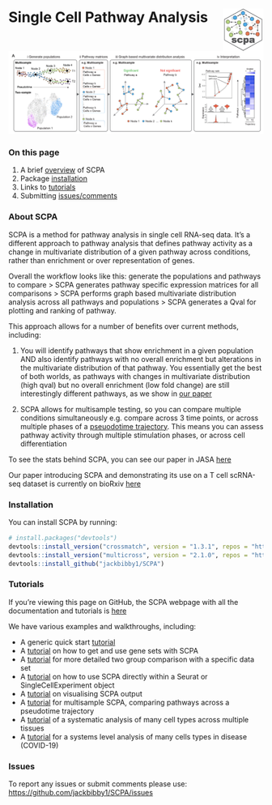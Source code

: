 
<!-- README.md is generated from README.Rmd. Please edit that file -->
<!-- badges: start -->
<!-- badges: end -->

# Single Cell Pathway Analysis <img src="man/figures/logo.png" align="right" width=80px/>

![](man/figures/scpa_outline.png)

### On this page

1.  A brief [overview](https://jackbibby1.github.io/SCPA/#about-scpa) of
    SCPA
2.  Package
    [installation](https://jackbibby1.github.io/SCPA/#installation)
3.  Links to [tutorials](https://jackbibby1.github.io/SCPA/#tutorials)
4.  Submitting
    [issues/comments](https://jackbibby1.github.io/SCPA/#issues)

### About SCPA

SCPA is a method for pathway analysis in single cell RNA-seq data. It’s
a different approach to pathway analysis that defines pathway activity
as a change in multivariate distribution of a given pathway across
conditions, rather than enrichment or over representation of genes.

Overall the workflow looks like this: generate the populations and
pathways to compare \> SCPA generates pathway specific expression
matrices for all comparisons \> SCPA performs graph based multivariate
distribution analysis across all pathways and populations \> SCPA
generates a Qval for plotting and ranking of pathway.

This approach allows for a number of benefits over current methods,
including:

1.  You will identify pathways that show enrichment in a given
    population AND also identify pathways with no overall enrichment but
    alterations in the multivariate distribution of that pathway. You
    essentially get the best of both worlds, as pathways with changes in
    multivariate distribution (high qval) but no overall enrichment (low
    fold change) are still interestingly different pathways, as we show
    in [our
    paper](https://www.biorxiv.org/content/10.1101/2022.02.07.478807v1)

2.  SCPA allows for multisample testing, so you can compare multiple
    conditions simultaneously e.g. compare across 3 time points, or
    across multiple phases of a [pseuodotime
    trajectory](https://jackbibby1.github.io/SCPA/articles/pseudotime.html).
    This means you can assess pathway activity through multiple
    stimulation phases, or across cell differentiation

To see the stats behind SCPA, you can see our paper in JASA
[here](https://www.tandfonline.com/doi/full/10.1080/01621459.2020.1791131)

Our paper introducing SCPA and demonstrating its use on a T cell
scRNA-seq dataset is currently on bioRxiv
[here](https://www.biorxiv.org/content/10.1101/2022.02.07.478807v1)

### Installation

You can install SCPA by running:

``` r
# install.packages("devtools")
devtools::install_version("crossmatch", version = "1.3.1", repos = "http://cran.us.r-project.org")
devtools::install_version("multicross", version = "2.1.0", repos = "http://cran.us.r-project.org")
devtools::install_github("jackbibby1/SCPA")
```

### Tutorials

If you’re viewing this page on GitHub, the SCPA webpage with all the
documentation and tutorials is
[here](https://jackbibby1.github.io/SCPA/)

We have various examples and walkthroughs, including:

-   A generic quick start
    [tutorial](https://jackbibby1.github.io/SCPA/articles/quick_start.html)
-   A
    [tutorial](https://jackbibby1.github.io/SCPA/articles/using_gene_sets.html)
    on how to get and use gene sets with SCPA
-   A
    [tutorial](https://jackbibby1.github.io/SCPA/articles/comparing_two_populations.html)
    for more detailed two group comparison with a specific data set
-   A
    [tutorial](https://jackbibby1.github.io/SCPA/articles/seurat_comparison.html)
    on how to use SCPA directly within a Seurat or SingleCellExperiment
    object
-   A
    [tutorial](https://jackbibby1.github.io/SCPA/articles/visualisation.html)
    on visualising SCPA output
-   A
    [tutorial](https://jackbibby1.github.io/SCPA/articles/pseudotime.html)
    for multisample SCPA, comparing pathways across a pseudotime
    trajectory
-   A
    [tutorial](https://jackbibby1.github.io/SCPA/articles/systematic_tissue_comparison.html)
    of a systematic analysis of many cell types across multiple tissues
-   A
    [tutorial](https://jackbibby1.github.io/SCPA/articles/disease_comparison.html)
    for a systems level analysis of many cells types in disease
    (COVID-19)

### Issues

To report any issues or submit comments please use:
<https://github.com/jackbibby1/SCPA/issues>
